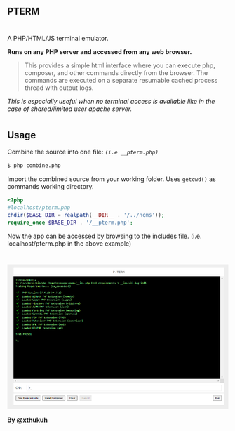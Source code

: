 ## PTERM

#

A PHP/HTML/JS terminal emulator.

**Runs on any PHP server and accessed from any web browser.**

> This provides a simple html interface where you can execute php, composer, and other commands directly from the browser. The commands are executed on a separate resumable cached process thread with output logs.

*This is especially useful when no terminal access is available like in the case of shared/limited user apache server.*

#

## Usage
Combine the source into one file: *``(i.e __pterm.php)``*

```sh
$ php combine.php
```

Import the combined source from your working folder.
Uses ``getcwd()`` as commands working directory.

```php
<?php
#localhost/pterm.php
chdir($BASE_DIR = realpath(__DIR__ . '/../ncms'));
require_once $BASE_DIR . '/__pterm.php';
```

Now the app can be accessed by browsing to the includes file.
(i.e. localhost/pterm.php in the above example)

#

![](screenshot.png)

**By [@xthukuh](https://github.com/xthukuh)**